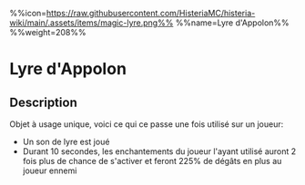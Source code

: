 %%icon=https://raw.githubusercontent.com/HisteriaMC/histeria-wiki/main/.assets/items/magic-lyre.png%%
%%name=Lyre d'Appolon%%
%%weight=208%%

# Lyre d'Appolon

## Description

Objet à usage unique, voici ce qui ce passe une fois utilisé sur un joueur:
- Un son de lyre est joué
- Durant 10 secondes, les enchantements du joueur l'ayant utilisé auront 2 fois plus de chance de s'activer et feront 225% de dégâts en plus au joueur ennemi
